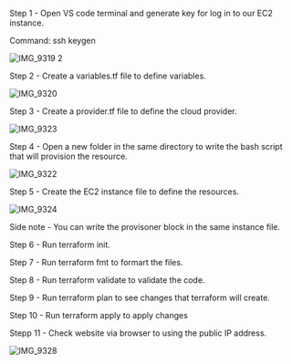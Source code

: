 Step 1 - Open VS code terminal and generate key for log in to our EC2 instance.

  Command: ssh keygen
  
  ![IMG_9319 2](https://user-images.githubusercontent.com/93732510/157644464-cdd7ae1b-ac13-4ac0-9230-2d68691a9dfb.jpg)

Step 2 - Create a variables.tf file to define variables.

![IMG_9320](https://user-images.githubusercontent.com/93732510/157644935-cf222afe-2abe-43af-b0e5-be790b032520.jpg)

Step 3 - Create a provider.tf file to define the cloud provider.

![IMG_9323](https://user-images.githubusercontent.com/93732510/157645338-ab47e797-e746-4236-ac63-1a6b7f3718bf.jpg)

Step 4 - Open a new folder in the same directory to write the bash script that will provision the resource. 

![IMG_9322](https://user-images.githubusercontent.com/93732510/157645723-8c782be0-7209-4c46-9510-48662ccd08e0.jpg)

Step 5 - Create the EC2 instance file to define the resources.

![IMG_9324](https://user-images.githubusercontent.com/93732510/157646379-f30f2727-8a84-4a77-a4c2-5f482e394f5b.jpg)

Side note - You can write the provisoner block in the same instance file.

Step 6 - Run terraform init.

Step 7 - Run terraform fmt to formart the files.

Step 8 - Run terraform validate to validate the code.

Step 9 - Run terraform plan to see changes that terraform will create.

Step 10 - Run terraform apply to apply changes

Stepp 11 - Check website via browser to using the public IP address.

![IMG_9328](https://user-images.githubusercontent.com/93732510/157648032-279a23c8-37e8-4e94-8b14-f14c7d121a52.jpg)

